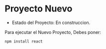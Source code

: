 <h1>Proyecto Nuevo</h1>

- Estado del Proyecto: En construccion.

Para ejecutar el Nuevo Proyecto, Debes poner:

``npm install react``
